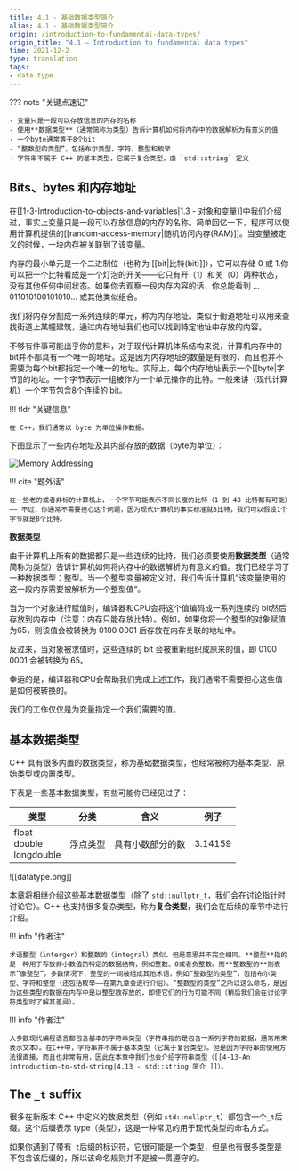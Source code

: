 ```yaml
---
title: 4.1 - 基础数据类型简介
alias: 4.1 - 基础数据类型简介
origin: /introduction-to-fundamental-data-types/
origin_title: "4.1 — Introduction to fundamental data types"
time: 2021-12-2
type: translation
tags:
- data type
---
```


??? note "关键点速记"

	- 变量只是一段可以存放信息的内存的名称
	- 使用**数据类型**（通常简称为类型）告诉计算机如何将内存中的数据解析为有意义的值
	- 一个byte通常等于8个bit
	- “整数型的类型”，包括布尔类型、字符、整型和枚举
	- 字符串不属于 C++ 的基本类型，它属于复合类型，由 `std::string` 定义

## Bits、bytes 和内存地址

在[[1-3-Introduction-to-objects-and-variables|1.3 - 对象和变量]]中我们介绍过，事实上变量只是一段可以存放信息的内存的名称。简单回忆一下，程序可以使用计算机提供的[[random-access-memory|随机访问内存(RAM)]]。当变量被定义的时候，一块内存被关联到了该变量。

内存的最小单元是一个二进制位（也称为 [[bit|比特(bit)]]），它可以存储 0 或 1.你可以把一个比特看成是一个灯泡的开关——它只有开（1）和关（0）两种状态，没有其他任何中间状态。如果你去观察一段内存内容的话，你总能看到 …011010100101010… 或其他类似组合。

我们将内存分割成一系列连续的单元，称为内存地址。类似于街道地址可以用来查找街道上某幢建筑，通过内存地址我们也可以找到特定地址中存放的内容。 

不够有件事可能出乎你的意料，对于现代计算机体系结构来说，计算机内存中的bit并不都具有一个唯一的地址。这是因为内存地址的数量是有限的，而且也并不需要为每个bit都指定一个唯一的地址。实际上，每个内存地址表示一个[[byte|字节]]的地址。一个字节表示一组被作为一个单元操作的比特。一般来讲（现代计算机）一个字节包含8个连续的 bit。

!!! tldr "关键信息"

	在 C++，我们通常以 byte 为单位操作数据。
	
下图显示了一些内存地址及其内部存放的数据（byte为单位）：

![Memory Addressing](https://www.learncpp.com/images/CppTutorial/Section2/MemoryAddresses.png?ezimgfmt=rs:188x180/rscb2/ng:webp/ngcb2)

!!! cite "题外话"

    在一些老的或者非标的计算机上，一个字节可能表示不同长度的比特（1 到 48 比特都有可能）—— 不过，你通常不需要担心这个问题，因为现代计算机的事实标准就8比特，我们可以假设1个字节就是8个比特。
    

**数据类型**

由于计算机上所有的数据都只是一些连续的比特，我们必须要使用**数据类型**（通常简称为类型）告诉计算机如何将内存中的数据解析为有意义的值。我们已经学习了一种数据类型：整型。当一个整型变量被定义时，我们告诉计算机”该变量使用的这一段内存需要被解析为一个整型值“。

当为一个对象进行赋值时，编译器和CPU会将这个值编码成一系列连续的 bit然后存放到内存中（注意：内存只能存放比特）。例如，如果你将一个整型的对象赋值为65，则该值会被转换为 0100 0001 后存放在内存关联的地址中。

反过来，当对象被求值时，这些连续的 bit 会被重新组织成原来的值，即 0100 0001 会被转换为 65。

幸运的是，编译器和CPU会帮助我们完成上述工作，我们通常不需要担心这些值是如何被转换的。

我们的工作仅仅是为变量指定一个我们需要的值。

## 基本数据类型

C++ 具有很多内置的数据类型，称为基础数据类型，也经常被称为基本类型、原始类型或内置类型。

下表是一些基本数据类型，有些可能你已经见过了：

| 类型|分类|含义|例子
| ---- | ---- | ----| ----|
| float<br>double <br>longdouble | 浮点类型 |具有小数部分的数|3.14159



![[datatype.png]]


本章将相继介绍这些基本数据类型（除了 `std::nullptr_t`，我们会在讨论指针时讨论它）。C++  也支持很多复杂类型，称为**复合类型**，我们会在后续的章节中进行介绍。

!!! info "作者注"

	术语整型（interger）和整数的（integral）类似，但是意思并不完全相同。**整型**指的是一种用于存放非小数值的特定的数据结构，例如整数、0或者负整数。而**整数型的**则表示“像整型”。多数情况下，整型的一词被组成其他术语，例如“整数型的类型”，包括布尔类型、字符和整型（还包括枚举——在第九章会进行介绍）。“整数型的类型”之所以这么命名，是因为这些类型的数据在内存中是以整型数存放的，即使它们的行为可能不同（稍后我们会在讨论字符类型时了解其差异）。
	

!!! info "作者注"

	大多数现代编程语言都包含基本的字符串类型（字符串指的是包含一系列字符的数据，通常用来表示文本）。在C++中，字符串并不属于基本类型（它属于复合类型）。但是因为字符串的使用方法很直接，而且也非常有用，因此在本章中我们也会介绍字符串类型（[[4-13-An introduction-to-std-string|4.13 - std::string 简介 ]]）。

## The `_t` suffix

很多在新版本 C++ 中定义的数据类型（例如 `std::nullptr_t`）都包含一个`_t`后缀。这个后缀表示 type（类型），这是一种常见的用于现代类型的命名方式。

如果你遇到了带有`_t`后缀的标识符，它很可能是一个类型，但是也有很多类型是不包含该后缀的，所以该命名规则并不是被一贯遵守的。
